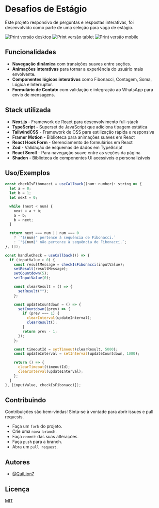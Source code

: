 # Desafios de Estágio

Este projeto responsivo de perguntas e respostas interativas, foi desenvolvido como parte de uma seleção para vaga de estágio.

![Print versão desktop]()
![Print versão tablet]()
![Print versão mobile]()

## Funcionalidades

- **Navegação dinâmica** com transições suaves entre seções.
- **Animações interativas** para tornar a experiência do usuário mais envolvente.
- **Componentes lógicos interativos** como Fibonacci, Contagem, Soma, Lógica e Interruptor.
- **Formulário de Contato** com validação e integração ao WhatsApp para envio de mensagens.

## Stack utilizada

- **Next.js** - Framework de React para desenvolvimento full-stack
- **TypeScript** - Superset de JavaScript que adiciona tipagem estática
- **TailwindCSS** - Framework de CSS para estilização rápida e responsiva
- **Framer Motion** - Biblioteca para animações suaves em React
- **React Hook Form** - Gerenciamento de formulários em React
- **Zod** - Validação de esquemas de dados em TypeScript
- **React Scroll** - Para navegação suave entre as seções da página
- **Shadcn** - Biblioteca de componentes UI acessíveis e personalizáveis

## Uso/Exemplos

```javascript
const checkIsFibonacci = useCallback((num: number): string => {
  let a = 0;
  let b = 1;
  let next = 0;

  while (next < num) {
    next = a + b;
    a = b;
    b = next;
  }

  return next === num || num === 0
    ? `"${num}" pertence à sequência de Fibonacci.`
    : `"${num}" não pertence à sequência de Fibonacci.`;
}, []);

const handleCheck = useCallback(() => {
  if (inputValue > 0) {
    const resultMessage = checkIsFibonacci(inputValue);
    setResult(resultMessage);
    setCountdown(5);
    setInputValue(0);

    const clearResult = () => {
      setResult("");
    };

    const updateCountdown = () => {
      setCountdown((prev) => {
        if (prev === 1) {
          clearInterval(updateInterval);
          clearResult();
        }
        return prev - 1;
      });
    };

    const timeoutId = setTimeout(clearResult, 5000);
    const updateInterval = setInterval(updateCountdown, 1000);

    return () => {
      clearTimeout(timeoutId);
      clearInterval(updateInterval);
    };
  }
}, [inputValue, checkIsFibonacci]);
```

## Contribuindo

Contribuições são bem-vindas! Sinta-se à vontade para abrir issues e pull requests.

- Faça um `fork` do projeto.
- Crie uma `nova branch`.
- Faça `commit` das suas alterações.
- Faça `push` para a branch.
- Abra um `pull request`.

## Autores

- [@QuiLion7](https://www.github.com/QuiLion7)

## Licença

[MIT](https://choosealicense.com/licenses/mit/)

